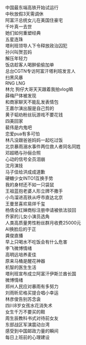 中国最东端高铁开始试运行  
中秋放假3天需调休  
阿富汗总统女儿在美国住豪宅  
千叶真一去世  
她们如何重塑经典  
五星连珠  
塔利班领导人下令释放政治囚犯  
孙兴叫贺芸妈  
解压年轻力  
饭店趁客人喝醉偷偷加单  
总台CGTN专访阿富汗塔利班发言人  
扫黑风暴  
RNG LNG  
林允 狗仔大哥天天跟着我拍vlog嘛  
薛梅尸体被发现  
和商家聊天不能乱发表情包  
王嘉尔演出服是自己剪的  
黄子韬劝粉丝玩游戏不要花钱  
四美回家  
裴伟是内鬼吧  
恋爱pua有多可怕  
林凡没跟爸爸妈妈一起吃过饭  
北京暴雨溺水事件两位救人者同名同姓  
邓超晒与孙俪合照  
心动的信号全员泪崩  
沈月演技  
马子佳给洪成成道歉  
硬糖少女INTO1互换手势  
我的身材还不如一只袋鼠  
王祖蓝抱老婆人形立牌不撒手  
小鸟溜进高铁从呼市直达北京  
王曼昱喜欢易烊千玺  
杨倩全红婵商标注册申请被依法驳回  
乔家的儿女小演员选角  
人类高质量男性粉丝群月收费25000元  
AI换脸后的于正  
龚俊直播  
早上只喝水不吃饭会有什么危害  
李飞微博情绪  
高明远培养麦佳  
原来马桶是醒花神器  
机智的医生生活  
塔利班宣布成立阿富汗伊斯兰酋长国  
微博情绪  
郑州人民应对暴雨有多努力  
刘雨昕尼格买提合唱小幸运  
林彦俊告别苏念衾  
四川8岁女孩水花消失术  
女生千万不要买的鞋  
周生辰教科书式对待前女友  
东部战区军演震动台湾  
感受到中国邮政力量的瞬间  
每日上班前的心理建设  
